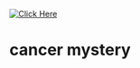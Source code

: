 

[![Click Here](https://th.bing.com/th/id/OIP.rL43unr1WwUbLWrwFp3dKQHaEK?rs=1&pid=ImgDetMain)](post_2)
# cancer mystery

